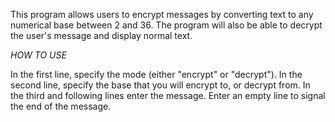 This program allows users to encrypt messages by converting text to any numerical base between 2 and 36.
The program will also be able to decrypt the user's message and display normal text.

*HOW TO USE*

In the first line, specify the mode (either "encrypt" or "decrypt").
In the second line, specify the base that you will encrypt to, or decrypt from.
In the third and following lines enter the message. 
Enter an empty line to signal the end of the message.
